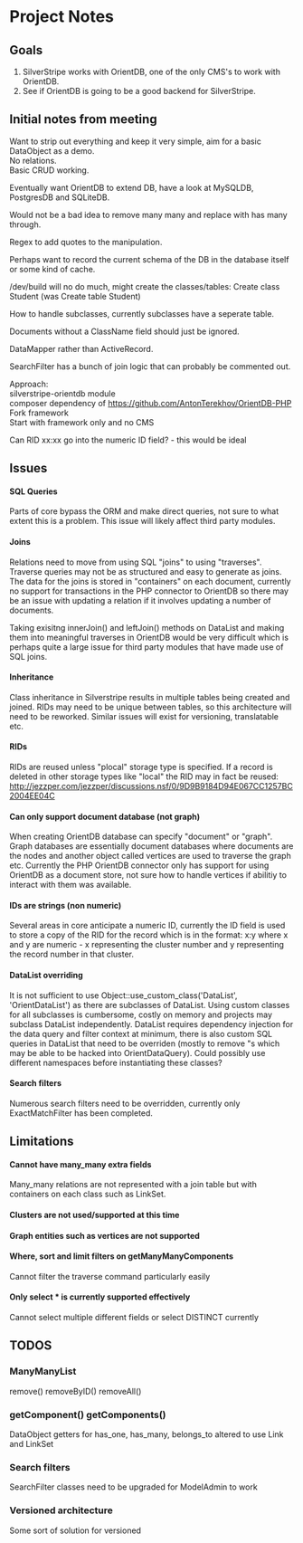 # Project Notes

## Goals

1. SilverStripe works with OrientDB, one of the only CMS's to work with OrientDB.
2. See if OrientDB is going to be a good backend for SilverStripe.

## Initial notes from meeting

Want to strip out everything and keep it very simple, aim for a basic DataObject as a demo.  
No relations.  
Basic CRUD working.

Eventually want OrientDB to extend DB, have a look at MySQLDB, PostgresDB and SQLiteDB.

Would not be a bad idea to remove many many and replace with has many through.

Regex to add quotes to the manipulation.

Perhaps want to record the current schema of the DB in the database itself or some kind of cache.

/dev/build will no do much, might create the classes/tables: Create class Student (was Create table Student)

How to handle subclasses, currently subclasses have a seperate table.

Documents without a ClassName field should just be ignored.

DataMapper rather than ActiveRecord.

SearchFilter has a bunch of join logic that can probably be commented out.

Approach:  
silverstripe-orientdb module  
composer dependency of https://github.com/AntonTerekhov/OrientDB-PHP  
Fork framework  
Start with framework only and no CMS

Can RID  xx:xx go into the numeric ID field? - this would be ideal

## Issues

#### SQL Queries
Parts of core bypass the ORM and make direct queries, not sure to what extent this is a problem. This issue will likely affect third party modules.

#### Joins
Relations need to move from using SQL "joins" to using "traverses". Traverse queries may not be as structured and easy to generate as joins. The data for the joins is stored in "containers" on each document, currently no support for transactions in the PHP connector to OrientDB so there may be an issue with updating a relation if it involves updating a number of documents.

Taking exisitng innerJoin() and leftJoin() methods on DataList and making them into meaningful traverses in OrientDB would be very difficult which is perhaps quite a large issue for third party modules that have made use of SQL joins.

#### Inheritance
Class inheritance in Silverstripe results in multiple tables being created and joined. RIDs may need to be unique between tables, so this architecture will need to be reworked. Similar issues will exist for versioning, translatable etc.

#### RIDs
RIDs are reused unless "plocal" storage type is specified. If a record is deleted in other storage types like "local" the RID may in fact be reused:  
http://jezzper.com/jezzper/discussions.nsf/0/9D9B9184D94E067CC1257BC2004EE04C

#### Can only support document database (not graph)
When creating OrientDB database can specify "document" or "graph". Graph databases are essentially document databases where documents are the nodes and another object called vertices are used to traverse the graph etc. Currently the PHP OrientDB connector only has support for using OrientDB as a document store, not sure how to handle vertices if abilitiy to interact with them was available.

#### IDs are strings (non numeric)
Several areas in core anticipate a numeric ID, currently the ID field is used to store a copy of the RID for the record which is in the format: x:y where x and y are numeric - x representing the cluster number and y representing the record number in that cluster. 

#### DataList overriding
It is not sufficient to use Object::use\_custom\_class('DataList', 'OrientDataList') as there are subclasses of DataList. Using custom classes for all subclasses is cumbersome, costly on memory and projects may subclass DataList independently. DataList requires dependency injection for the data query and filter context at minimum, there is also custom SQL queries in DataList that need to be overriden (mostly to remove "s which may be able to be hacked into OrientDataQuery). Could possibly use different namespaces before instantiating these classes?

#### Search filters
Numerous search filters need to be overridden, currently only ExactMatchFilter has been completed.


## Limitations

#### Cannot have many_many extra fields
Many_many relations are not represented with a join table but with containers on each class such as LinkSet. 

#### Clusters are not used/supported at this time

#### Graph entities such as vertices are not supported

#### Where, sort and limit filters on getManyManyComponents
Cannot filter the traverse command particularly easily

#### Only select * is currently supported effectively
Cannot select multiple different fields or select DISTINCT currently


## TODOS

### ManyManyList
remove() removeByID() removeAll()

### getComponent() getComponents()
DataObject getters for has\_one, has\_many, belongs\_to altered to use Link and LinkSet

### Search filters
SearchFilter classes need to be upgraded for ModelAdmin to work

### Versioned architecture
Some sort of solution for versioned








